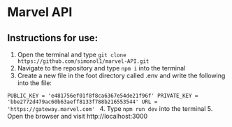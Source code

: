 # Marvel API

## Instructions for use:

1. Open the terminal and type `git clone https://github.com/simonol1/marvel-API.git`
2. Navigate to the repository and type `npm i` into the terminal
3. Create a new file in the foot directory called .env and write the following into the file:

`PUBLIC_KEY = 'e481756ef01f8f8ca6367e54de21f96f'
PRIVATE_KEY = 'bbe2772d479ac60b63aeff8133f788b216553544'
URL = 'https://gateway.marvel.com'
`
4. Type `npm run dev` into the terminal
5. Open the browser and visit http://localhost:3000
